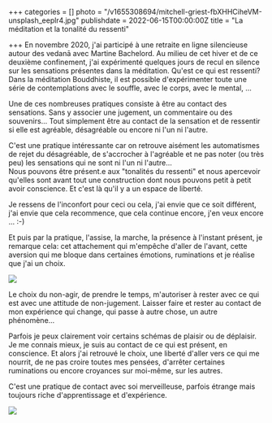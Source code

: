 +++
categories = []
photo = "/v1655308694/mitchell-griest-fbXHHCiheVM-unsplash_eeplr4.jpg"
publishdate = 2022-06-15T00:00:00Z
title = "La méditation et la tonalité du ressenti"

+++
En novembre 2020, j'ai participé à une retraite en ligne silencieuse autour des vedanā avec Martine Bachelord. Au milieu de cet hiver et de ce deuxième confinement, j'ai expérimenté quelques jours de recul en silence sur les sensations présentes dans la méditation. Qu'est ce qui est ressenti?  
Dans la méditation Bouddhiste, il est possible d'expérimenter toute une série de contemplations avec le souffle, avec le corps, avec le mental, ... 

Une de ces nombreuses pratiques consiste à être au contact des sensations. Sans y associer une jugement, un commentaire ou des souvenirs... Tout simplement être au contact de la sensation et de ressentir si elle est agréable, désagréable ou encore ni l'un ni l'autre.

C'est une pratique intéressante car on retrouve aisément les automatismes de rejet du désagréable, de s'accrocher à l'agréable et ne pas noter (ou très peu) les sensations qui ne sont ni l'un ni l'autre...  
Nous pouvons être présent.e aux "tonalités du ressenti" et nous apercevoir qu'elles sont avant tout une construction dont nous pouvons petit à petit avoir conscience. Et c'est là qu'il y a un espace de liberté. 

Je ressens de l'inconfort pour ceci ou cela, j'ai envie que ce soit différent, j'ai envie que cela recommence, que cela continue encore, j'en veux encore ... :-) 

Et puis par la pratique, l'assise, la marche, la présence à l'instant présent, je remarque cela: cet attachement qui m'empêche d'aller de l'avant, cette aversion qui me bloque dans certaines émotions, ruminations et je réalise que j'ai un choix. 

![](https://res.cloudinary.com/dqu7lbbhg/image/upload/c_scale,dpr_auto,q_70,w_680,f_auto/v1655308506/mouaadh-tobok-sVHwLQwT8Kk-unsplash_lfezrt.jpg)

Le choix du non-agir, de prendre le temps, m'autoriser à rester avec ce qui est avec une attitude de non-jugement. Laisser faire et rester au contact de mon expérience qui change, qui passe à autre chose, un autre phénomène... 

Parfois je peux clairement voir certains schémas de plaisir ou de déplaisir. Je me connais mieux, je suis au contact de ce qui est présent, en conscience. Et alors j'ai retrouvé le choix, une liberté d'aller vers ce qui me nourrit, de ne pas croire toutes mes pensées, d'arrêter certaines ruminations ou encore croyances sur moi-même, sur les autres. 

C'est une pratique de contact avec soi merveilleuse, parfois étrange mais toujours riche d'apprentissage et d'expérience.

![](https://res.cloudinary.com/dqu7lbbhg/image/upload/c_scale,dpr_auto,q_70,w_680,f_auto/v1655308531/omid-armin-a5EbQpl-IHw-unsplash_nqpyuf.jpg)